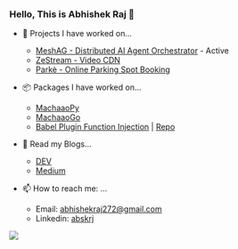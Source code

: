 ### Hello, This is Abhishek Raj 👋 

- 🔭 Projects I have worked on...
  - [MeshAG - Distributed AI Agent Orchestrator](https://github.com/meshag-ai/meshag) - Active
  - [ZeStream - Video CDN](https://github.com/ZeStream/zestream-server/)
  - [Parkè - Online Parking Spot Booking](https://github.com/park-e)

- 📦 Packages I have worked on...
  - [MachaaoPy](https://pypi.org/project/machaao/)
  - [MachaaoGo](https://pkg.go.dev/github.com/machaao/machaao-go)
  - [Babel Plugin Function Injection](https://www.npmjs.com/package/babel-plugin-function-injection) | [Repo](https://github.com/abskrj/babel-plugin-function-injection)

- 📖 Read my Blogs...
  - [DEV](https://dev.to/abhishekraj272)
  - [Medium](https://abhishekraj272.medium.com)
  
- 📫 How to reach me: ...
  - Email: [abhishekraj272@gmail.com](mailto:abhishekraj272@gmail.com)
  - Linkedin: [abskrj](https://linkedin.com/in/abskrj)

![](https://komarev.com/ghpvc/?username=abskrj&label=PROFILE+VIEWS)
